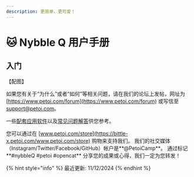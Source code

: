 ```yaml
---
description: 更简单，更可爱！
---
```


# 🐱 Nybble Q 用户手册

## 入门

【配图】

如果您有关于“为什么”或者“如何”等相关问题，请在我们的论坛上发帖，网址为 [https://www.petoi.com/forum](https://www.petoi.com/forum) 或写信至 support@petoi.com。

一些[配套应用软件](https://docs.petoi.com/v/chinese/ji-shu-zhi-chi/pei-tao-ying-yong-ruan-jian)以及[常见问题解答](https://docs.petoi.com/v/chinese/ji-shu-zhi-chi/chang-jian-wen-ti-faq)供您参考。

您可以通过在 [www.petoi.com/store](https://bittle-x.petoi.com/www.petoi.com/store) 购物来支持我们。 我们的社交媒体（Instagram/Twitter/Facebook/GitHub）帐户是**@PetoiCamp**。 通过标记**#nybbleQ #petoi #opencat** 分享您的成果或心得，我们一定为您转发！

{% hint style="info" %}
最近更新: 11/12/2024
{% endhint %}
